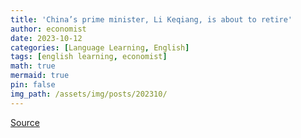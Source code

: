 ```yaml
---
title: 'China’s prime minister, Li Keqiang, is about to retire'
author: economist
date: 2023-10-12
categories: [Language Learning, English]
tags: [english learning, economist]
math: true
mermaid: true
pin: false
img_path: /assets/img/posts/202310/
---
```




[Source](https://www.economist.com/leaders/2023/10/12/large-parts-of-asia-are-getting-old-before-they-get-rich)